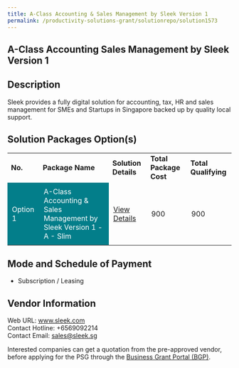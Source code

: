 ```yaml
---
title: A-Class Accounting & Sales Management by Sleek Version 1
permalink: /productivity-solutions-grant/solutionrepo/solution1573
---
```


## A-Class Accounting Sales Management by Sleek Version 1

## Description

Sleek provides a fully digital solution for accounting, tax, HR and sales management for SMEs and Startups in Singapore backed up by quality local support.

## Solution Packages Option(s)

<table>
<tr>
<td><b>No.</b></td>
<td><b>Package Name</b></td>
<td><b>Solution Details</b></td>
<td><b>Total Package Cost</b></td>
<td><b>Total Qualifying</b></td>
</tr>
<tr>
<td style='padding: 10px; background-color: #037E8A; color: #FFFFFF;'>Option 1</td>
<td style='padding: 10px; background-color: #037E8A; color: #FFFFFF;'>A-Class Accounting & Sales Management by Sleek Version 1 - A - Slim</td>
<td style='padding: 10px;'><a href='https://www.gobusiness.gov.sg/images/psg/DesensitisedSleekTechAnnex3CRwef8April2021_Part_1.pdf' target='_blank'>View Details</a></td>
<td style='padding: 10px;'>900</td>
<td style='padding: 10px;'>900</td>
</tr>
</table>

## Mode and Schedule of Payment

 - Subscription / Leasing

## Vendor Information

 Web URL: www.sleek.com <br>Contact Hotline: +6569092214 <br>Contact Email: sales@sleek.sg <br>

Interested companies can get a quotation from the pre-approved vendor, before applying for the PSG through the <a href='https://www.businessgrants.gov.sg/' target='_blank' rel='noopener'>Business Grant Portal (BGP)</a>.

<script src="/jquery/resize-tables.js"></script>
